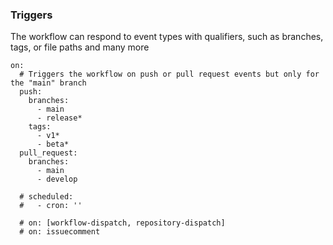 
### Triggers

The workflow can respond to event types with qualifiers, such as branches, tags, or file paths and many more


```
on:
  # Triggers the workflow on push or pull request events but only for the "main" branch
  push:
    branches: 
      - main
      - release*
    tags:
      - v1*
      - beta*
  pull_request:
    branches: 
      - main
      - develop

  # scheduled:
  #   - cron: ''

  # on: [workflow-dispatch, repository-dispatch]
  # on: issuecomment

```

